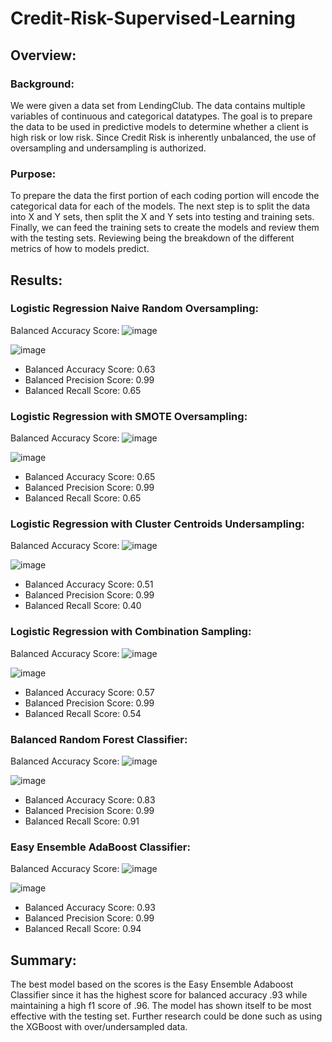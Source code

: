 # Credit-Risk-Supervised-Learning
## Overview:
### Background:
We were given a data set from LendingClub. The data contains multiple variables of continuous and categorical datatypes. The goal is to prepare the data to be used in predictive models to determine whether a client is high risk or low risk. Since Credit Risk is inherently unbalanced, the use of oversampling and undersampling is authorized.
### Purpose:
To prepare the data the first portion of each coding portion will encode the categorical data for each of the models. The next step is to split the data into X and Y sets, then split the X and Y sets into testing and training sets. Finally, we can feed the training sets to create the models and review them with the testing sets. Reviewing being the breakdown of the different metrics of how to models predict.
## Results:
### Logistic Regression Naive Random Oversampling:
Balanced Accuracy Score:
![image](https://user-images.githubusercontent.com/71575748/164955800-3cb3790f-6d0a-4b15-bb72-e171b6fde8b7.png)

![image](https://user-images.githubusercontent.com/71575748/164955827-e7d061d3-99a1-4a5c-a043-a62f852fc8ab.png)

- Balanced Accuracy Score: 0.63
- Balanced Precision Score: 0.99
- Balanced Recall Score: 0.65

### Logistic Regression with SMOTE Oversampling:
Balanced Accuracy Score:
![image](https://user-images.githubusercontent.com/71575748/164955953-5d256b54-aace-480e-8e8c-85be237199f2.png)

![image](https://user-images.githubusercontent.com/71575748/164955997-6504169a-f05d-466c-b154-b4764a8c5542.png)

- Balanced Accuracy Score: 0.65
- Balanced Precision Score: 0.99
- Balanced Recall Score: 0.65

### Logistic Regression with Cluster Centroids Undersampling:
Balanced Accuracy Score:
![image](https://user-images.githubusercontent.com/71575748/164956054-9abf8b93-12a5-4f71-92fe-c03b4efab5fb.png)

![image](https://user-images.githubusercontent.com/71575748/164956061-bf11f904-9633-472b-8f7c-410a589419e6.png)

- Balanced Accuracy Score: 0.51
- Balanced Precision Score: 0.99
- Balanced Recall Score: 0.40

### Logistic Regression with Combination Sampling:
Balanced Accuracy Score:
![image](https://user-images.githubusercontent.com/71575748/164956087-9a7d52f5-098f-496e-a3f7-eb14ce543986.png)

![image](https://user-images.githubusercontent.com/71575748/164956095-eb7839e5-1906-439d-a2ff-73db4c6cbdb0.png)

- Balanced Accuracy Score: 0.57
- Balanced Precision Score: 0.99
- Balanced Recall Score: 0.54

### Balanced Random Forest Classifier:
Balanced Accuracy Score:
![image](https://user-images.githubusercontent.com/71575748/164956651-4645d864-0bb4-4596-b554-190f377e39c5.png)

![image](https://user-images.githubusercontent.com/71575748/164956657-4234e01d-956b-47dd-acf7-bfc5d52fd685.png)

- Balanced Accuracy Score: 0.83
- Balanced Precision Score: 0.99
- Balanced Recall Score: 0.91

### Easy Ensemble AdaBoost Classifier:
Balanced Accuracy Score:
![image](https://user-images.githubusercontent.com/71575748/164956662-9cf71cac-36b1-4cbb-823a-eade89a8faf0.png)

![image](https://user-images.githubusercontent.com/71575748/164956671-d48d06b9-6751-44a9-812e-d5d4f726241f.png)

- Balanced Accuracy Score: 0.93
- Balanced Precision Score: 0.99
- Balanced Recall Score: 0.94

## Summary:
The best model based on the scores is the Easy Ensemble Adaboost Classifier since it has the highest score for balanced accuracy .93 while maintaining a high f1 score of .96. The model has shown itself to be most effective with the testing set. Further research could be done such as using the XGBoost with over/undersampled data.
